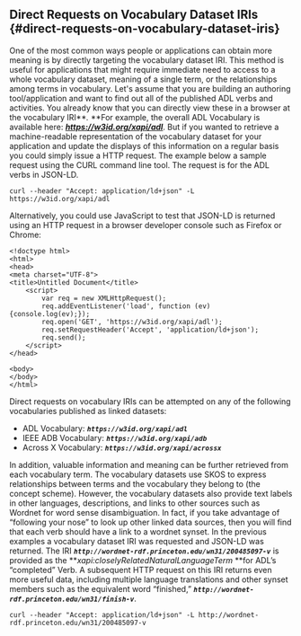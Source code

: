 ## Direct Requests on Vocabulary Dataset IRIs {#direct-requests-on-vocabulary-dataset-iris}

One of the most common ways people or applications can obtain more meaning is by directly targeting the vocabulary dataset IRI. This method is useful for applications that might require immediate need to access to a whole vocabulary dataset, meaning of a single term, or the relationships among terms in vocabulary. Let's assume that you are building an authoring tool/application and want to find out all of the published ADL verbs and activities. You already know that you can directly view these in a browser at the vocabulary IRI**_._ **For example, the overall ADL Vocabulary is available here: **_https://w3id.org/xapi/adl_**. But if you wanted to retrieve a machine-readable representation of the vocabulary dataset for your application and update the displays of this information on a regular basis you could simply issue a HTTP request. The example below a sample request using the CURL command line tool. The request is for the ADL verbs in JSON-LD.

```curl --header "Accept: application/ld+json" -L https://w3id.org/xapi/adl```

Alternatively, you could use JavaScript to test that JSON-LD is returned using an HTTP request in a browser developer console such as Firefox or Chrome:

```
<!doctype html>
<html>
<head>
<meta charset="UTF-8">
<title>Untitled Document</title>
    <script>
        var req = new XMLHttpRequest();
        req.addEventListener('load', function (ev) {console.log(ev);});
        req.open('GET', 'https://w3id.org/xapi/adl');
        req.setRequestHeader('Accept', 'application/ld+json');
        req.send();
    </script>
</head>

<body>
</body>
</html>
```

Direct requests on vocabulary IRIs can be attempted on any of the following vocabularies published as linked datasets:

*   ADL Vocabulary: **_```https://w3id.org/xapi/adl```_**
*   IEEE ADB Vocabulary: **_```https://w3id.org/xapi/adb```_**
*   Across X Vocabulary: **_```https://w3id.org/xapi/acrossx```_**

In addition, valuable information and meaning can be further retrieved from each vocabulary term. The vocabulary datasets use SKOS to express relationships between terms and the vocabulary they belong to (the concept scheme). However, the vocabulary datasets also provide text labels in other languages, descriptions, and links to other sources such as Wordnet for word sense disambiguation. In fact, if you take advantage of “following your nose” to look up other linked data sources, then you will find that each verb should have a link to a wordnet synset. In the previous examples a vocabulary dataset IRI was requested and JSON-LD was returned. The IRI **_```http://wordnet-rdf.princeton.edu/wn31/200485097-v```_** is provided as the **_xapi:closelyRelatedNaturalLanguageTerm_ **for ADL’s “completed” Verb. A subsequent HTTP request on this IRI returns even more useful data, including multiple language translations and other synset members such as the equivalent word “finished,” **_```http://wordnet-rdf.princeton.edu/wn31/finish-v```_**.

```curl --header "Accept: application/ld+json" -L http://wordnet-rdf.princeton.edu/wn31/200485097-v```
